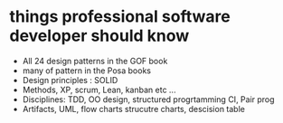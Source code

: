 # things professional software developer should know

- All 24 design patterns in the GOF book
- many of pattern in the Posa books
- Design principles : SOLID
- Methods, XP, scrum, Lean, kanban etc ...
- Disciplines: TDD, OO design, structured progrtamming CI, Pair prog
- Artifacts, UML, flow charts strucutre charts, descision table